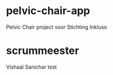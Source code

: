 # pelvic-chair-app

Pelvic Chair project voor Stichting Inkluso

# scrummeester

Vishaal Sanichar test

